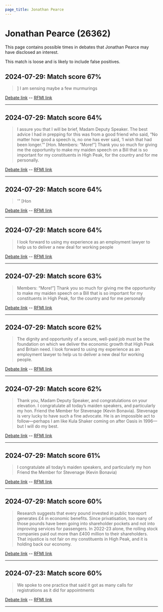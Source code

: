 ```yaml
---
page_title: Jonathan Pearce
---
```


# Jonathan Pearce  (26362)

This page contains possible times in debates that Jonathan Pearce may have disclosed an interest.

This match is loose and is likely to include false positives. 



## 2024-07-29: Match score 67%

>] I am sensing maybe a few murmurings

[Debate link](https://www.theyworkforyou.com/debates/?id=2024-07-29c.1097.1)  --  [RFMI link](https://www.theyworkforyou.com/mp/26362/register)


---



## 2024-07-29: Match score 64%

>I assure you that I will be brief, Madam Deputy Speaker. The best advice I had in prepping for this was from a good friend who said, “No matter how good a speech is, no one has ever said, ‘I wish that had been longer.’” [Hon. Members: “More!”] Thank you so much for giving me the opportunity to make my maiden speech on a Bill that is so important for my constituents in High Peak, for the country and for me personally.

[Debate link](https://www.theyworkforyou.com/debates/?id=2024-07-29c.1097.1)  --  [RFMI link](https://www.theyworkforyou.com/mp/26362/register)


---



## 2024-07-29: Match score 64%

>’” [Hon

[Debate link](https://www.theyworkforyou.com/debates/?id=2024-07-29c.1097.1)  --  [RFMI link](https://www.theyworkforyou.com/mp/26362/register)


---



## 2024-07-29: Match score 64%

>I look forward to using my experience as an employment lawyer to help us to deliver a new deal for working people

[Debate link](https://www.theyworkforyou.com/debates/?id=2024-07-29c.1097.1)  --  [RFMI link](https://www.theyworkforyou.com/mp/26362/register)


---



## 2024-07-29: Match score 63%

>Members: “More!”] Thank you so much for giving me the opportunity to make my maiden speech on a Bill that is so important for my constituents in High Peak, for the country and for me personally

[Debate link](https://www.theyworkforyou.com/debates/?id=2024-07-29c.1097.1)  --  [RFMI link](https://www.theyworkforyou.com/mp/26362/register)


---



## 2024-07-29: Match score 62%

>The dignity and opportunity of a secure, well-paid job must be the foundation on which we deliver the economic growth that High Peak and Britain need. I look forward to using my experience as an employment lawyer to help us to deliver a new deal for working people.

[Debate link](https://www.theyworkforyou.com/debates/?id=2024-07-29c.1097.1)  --  [RFMI link](https://www.theyworkforyou.com/mp/26362/register)


---



## 2024-07-29: Match score 62%

>Thank you, Madam Deputy Speaker, and congratulations on your elevation. I congratulate all today’s maiden speakers, and particularly my hon. Friend the Member for Stevenage (Kevin Bonavia). Stevenage is very lucky to have such a fine advocate. He is an impossible act to follow—perhaps I am like Kula Shaker coming on after Oasis in 1996—but I will do my best.

[Debate link](https://www.theyworkforyou.com/debates/?id=2024-07-29c.1097.1)  --  [RFMI link](https://www.theyworkforyou.com/mp/26362/register)


---



## 2024-07-29: Match score 61%

>I congratulate all today’s maiden speakers, and particularly my hon Friend the Member for Stevenage (Kevin Bonavia)

[Debate link](https://www.theyworkforyou.com/debates/?id=2024-07-29c.1097.1)  --  [RFMI link](https://www.theyworkforyou.com/mp/26362/register)


---



## 2024-07-29: Match score 60%

>Research suggests that every pound invested in public transport generates £4 in economic benefits. Since privatisation, too many of those pounds have been going into shareholder pockets and not into improving services for passengers. In 2022-23 alone, the rolling stock companies paid out more than £400 million to their shareholders. That injustice is not fair on my constituents in High Peak, and it is holding back our economy.

[Debate link](https://www.theyworkforyou.com/debates/?id=2024-07-29c.1097.1)  --  [RFMI link](https://www.theyworkforyou.com/mp/26362/register)


---



## 2024-07-23: Match score 60%

>We spoke to one practice that said it got as many calls for registrations as it did for appointments

[Debate link](https://www.theyworkforyou.com/debates/?id=2024-07-23d.506.4)  --  [RFMI link](https://www.theyworkforyou.com/mp/26362/register)


---

